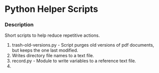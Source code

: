 # Python Helper Scripts

### Description

Short scripts to help reduce repetitive actions.

1. trash-old-versions.py - Script purges old versions of pdf documents, but keeps the one last modified.
2. Writes directory file names to a text file. 
3. record.py - Module to write variables to a reference text file.
4. 
